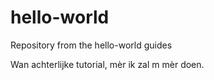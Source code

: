 # hello-world
Repository from the hello-world guides

Wan achterlijke tutorial, mèr ik zal m mèr doen.
